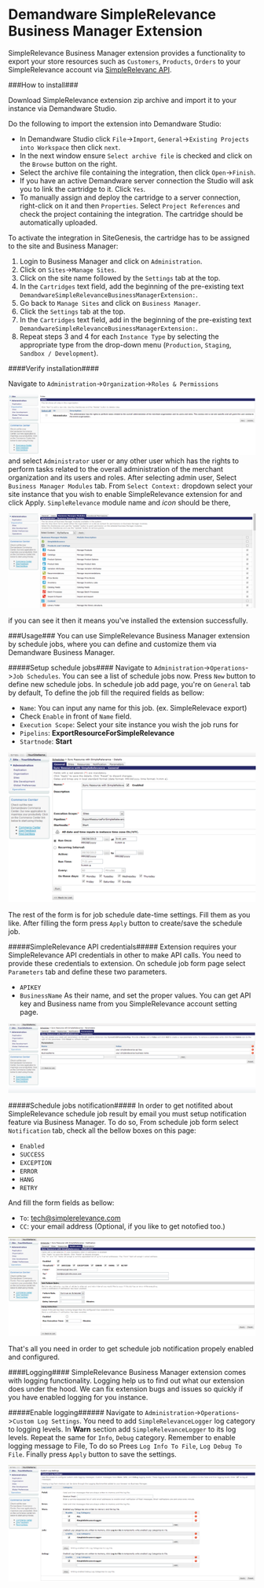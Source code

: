 Demandware SimpleRelevance Business Manager Extension
=====================================================

SimpleRelevance Business Manager extension provides a functionality to export your store resources such as `Customers`, `Products`, `Orders` to your SimpleRelevance account via [SimpleRelevanc API][1].

###How to install###

Download SimpleRelevance extension zip archive and import it to your instance via Demandware Studio.

Do the following to import the extension into Demandware Studio:
* In Demandware Studio click `File`->`Import`, `General`->`Existing Projects into Workspace` then click `next`.
* In the next window ensure `Select archive file` is checked and click on the `Browse` button on the right.
* Select the archive file containing the integration, then click `Open`->`Finish`.
* If you have an active Demandware server connection the Studio will ask you to link the cartridge to it. Click `Yes`.
* To manually assign and deploy the cartridge to a server connection, right-click on it and then `Properties`. Select `Project References` and check the project containing the integration. The cartridge should be automatically uploaded.

To activate the integration in SiteGenesis, the cartridge has to be assigned to the site and Business Manager:

1. Login to Business Manager and click on `Administration`.
2. Click on `Sites`->`Manage Sites`.
3. Click on the site name followed by the `Settings` tab at the top.
4. In the `Cartridges` text field, add the beginning of the pre-existing text `DemandwareSimpleRelevanceBusinessManagerExtension:`.
5. Go back to `Manage Sites` and click on `Business Manager`.
6. Click the `Settings` tab at the top.
7. In the `Cartridges` text field, add in the beginning of the pre-existing text `DemandwareSimpleRelevanceBusinessManagerExtension:`.
8. Repeat steps 3 and 4 for each `Instance Type` by selecting the appropriate type from the drop-down menu (`Production`, `Staging`, `Sandbox / Development`).


####Verify installation####

Navigate to `Administration`->`Organization`->`Roles & Permissions` 

![Administration Organization Roles Permissions](ext_simplerelevance/cartridge/static/default/document_images/Administration_Organization_Roles_Permissions.png?raw=true "Administration Organization Roles Permissions")
and select `Administrator` user or any other user which has the rights to perform tasks related to the overall administration of the merchant organization and its users and roles. After selecting admin user, Select `Business Manager Modules` tab. From `Select Context:` dropdown select your site instance that you wish to enable SimpleRelevance extension for and click Apply. `SimpleRelevance` module name and *icon* should be there,

![SimpleRelevance In Business Manager Modules](ext_simplerelevance/cartridge/static/default/document_images/SimpleRelevance_In_Business_Manager_Modules.png?raw=true "SimpleRelevance In Business Manager Modules")

if you can see it then it means you've installed the extension successfully.


###Usage###
You can use SimpleRelevance Business Manager extension by schedule jobs, where you can define and customize them via Demandware Business Manager.

#####Setup schedule jobs####
Navigate to `Administration`->`Operations`->`Job Schedules`. You can see a list of schedule jobs now. Press `New` button to define new schedule jobs. In schedule job add page, you're on `General` tab by default, To define the job fill the required fields as bellow:
* `Name`: You can input any name for this job. (ex. SimpleRelevace export)
* Check `Enable` in front of `Name` field.
* `Execution Scope`: Select your site instance you wish the job runs for
* `Pipelins`: **ExportResourceForSimpleRelevance**
* `Startnode`: **Start**

![Administration Operations Job Schedules General Tab](ext_simplerelevance/cartridge/static/default/document_images/Administration_Operations_Job_Schedules_General_Tab.png?raw=true "Administration Operations Job Schedules General Tab")


The rest of the form is for job schedule date-time settings. Fill them as you like. 
After filling the form press `Apply` button to create/save the schedule job.

#####SimpleRelevance API credentials#####
Extension requires your SimpleRelevance API credentials in other to make API calls. You need to provide these credentials to extension. On schedule job form page select `Parameters` tab and define these two parameters.
* `APIKEY`
* `BusinessName`
As their name, and set the proper values. You can get API key and Business name from you SimpleRelevance account setting page.

![Administration Operations Job Schedules Parameters Tab](ext_simplerelevance/cartridge/static/default/document_images/Administration_Operations_Job_Schedules_Parameters_Tab.png?raw=true "Administration Operations Job Schedules Parameters Tab")


#####Schedule jobs notification#####
In order to get notifited about SimpleRelevance schedule job result by email you must setup notification feature via Business Manager. To do so, From schedule job form select `Notification` tab, check all the bellow boxes on this page:
* `Enabled`
* `SUCCESS`
* `EXCEPTION`
* `ERROR`
* `HANG`
* `RETRY`

And fill the form fields as bellow:
* `To`: tech@simplerelevance.com
* `CC`: your email address (Optional, if you like to get notofied too.)

![Administration Operations Job Schedules Notification Tab](ext_simplerelevance/cartridge/static/default/document_images/Administration_Operations_Job_Schedules_Notification_Tab.png?raw=true "Administration Operations Job Schedules Notification Tab")

That's all you need in order to get schedule job notification propely enabled and configured.


####Logging####
SimpleRelevance Business Manager extension comes with logging functionality. Logging help us to find out what our extension does under the hood. We can fix extension bugs and issues so quickly if you have enabled logging for you instance.

#####Enable logging######
Navigate to `Administration`->`Operations`->`Custom Log Settings`. You need to add `SimpleRelevanceLogger` log category to logging levels. In **Warn** section add `SimpleRelevanceLogger` to its log levels. Repeat the same for `Info`, `Debug` category. Remember to enable logging message to File, To do so Prees `Log Info To File`, `Log Debug To File`. Finally press `Apply` button to save the settings.

![Administration Operations Custom Log Settings](ext_simplerelevance/cartridge/static/default/document_images/Administration_Operations_Custom_Log_Settings.png?raw=true "Administration Operations Custom Log Settings")

[1]: https://www.simplerelevance.com/api_doc/
